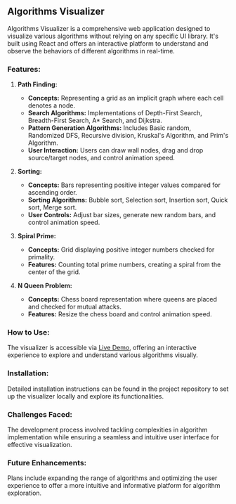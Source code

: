 ## Algorithms Visualizer

Algorithms Visualizer is a comprehensive web application designed to visualize various algorithms without relying on any specific UI library. It's built using React and offers an interactive platform to understand and observe the behaviors of different algorithms in real-time.

### Features:

1. **Path Finding:**

   - **Concepts:** Representing a grid as an implicit graph where each cell denotes a node.
   - **Search Algorithms:** Implementations of Depth-First Search, Breadth-First Search, A\* Search, and Dijkstra.
   - **Pattern Generation Algorithms:** Includes Basic random, Randomized DFS, Recursive division, Kruskal's Algorithm, and Prim's Algorithm.
   - **User Interaction:** Users can draw wall nodes, drag and drop source/target nodes, and control animation speed.

2. **Sorting:**

   - **Concepts:** Bars representing positive integer values compared for ascending order.
   - **Sorting Algorithms:** Bubble sort, Selection sort, Insertion sort, Quick sort, Merge sort.
   - **User Controls:** Adjust bar sizes, generate new random bars, and control animation speed.

3. **Spiral Prime:**

   - **Concepts:** Grid displaying positive integer numbers checked for primality.
   - **Features:** Counting total prime numbers, creating a spiral from the center of the grid.

4. **N Queen Problem:**
   - **Concepts:** Chess board representation where queens are placed and checked for mutual attacks.
   - **Features:** Resize the chess board and control animation speed.

### How to Use:

The visualizer is accessible via [Live Demo](https://suaebahmed.github.io/algorithms-visualizer/), offering an interactive experience to explore and understand various algorithms visually.

### Installation:

Detailed installation instructions can be found in the project repository to set up the visualizer locally and explore its functionalities.

### Challenges Faced:

The development process involved tackling complexities in algorithm implementation while ensuring a seamless and intuitive user interface for effective visualization.

### Future Enhancements:

Plans include expanding the range of algorithms and optimizing the user experience to offer a more intuitive and informative platform for algorithm exploration.
